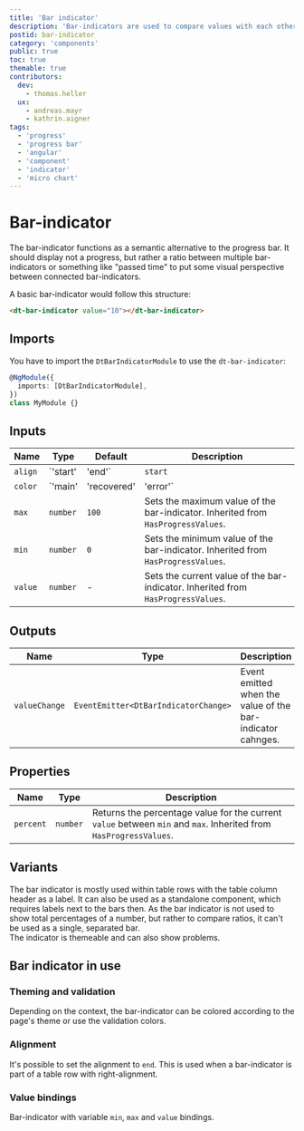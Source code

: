 ```yaml
---
title: 'Bar indicator'
description: 'Bar-indicators are used to compare values with each other.'
postid: bar-indicator
category: 'components'
public: true
toc: true
themable: true
contributors:
  dev:
    - thomas.heller
  ux:
    - andreas.mayr
    - kathrin.aigner
tags:
  - 'progress'
  - 'progress bar'
  - 'angular'
  - 'component'
  - 'indicator'
  - 'micro chart'
---
```


# Bar-indicator

The bar-indicator functions as a semantic alternative to the progress bar. It
should display not a progress, but rather a ratio between multiple
bar-indicators or something like "passed time" to put some visual perspective
between connected bar-indicators.

<docs-source-example example="BarIndicatorDefaultExample"></docs-source-example>

A basic bar-indicator would follow this structure:

```html
<dt-bar-indicator value="10"></dt-bar-indicator>
```

## Imports

You have to import the `DtBarIndicatorModule` to use the `dt-bar-indicator`:

```typescript
@NgModule({
  imports: [DtBarIndicatorModule],
})
class MyModule {}
```

## Inputs

| Name    | Type                             | Default | Description                                                                                                        |
| ------- | -------------------------------- | ------- | ------------------------------------------------------------------------------------------------------------------ |
| `align` | `'start' | 'end'`                | `start` | Alignment of the bar-indicator defining if increasing percentage values let the bar grow to the left or the right. |
| `color` | `'main' | 'recovered' | 'error'` | `main`  | Current variation of the theme color which is applied to the color of the bar-indicator .                          |
| `max`   | `number`                         | `100`   | Sets the maximum value of the bar-indicator. Inherited from `HasProgressValues`.                                   |
| `min`   | `number`                         | `0`     | Sets the minimum value of the bar-indicator. Inherited from `HasProgressValues`.                                   |
| `value` | `number`                         | -       | Sets the current value of the bar-indicator. Inherited from `HasProgressValues`.                                   |

## Outputs

| Name          | Type                                 | Description                                                |
| ------------- | ------------------------------------ | ---------------------------------------------------------- |
| `valueChange` | `EventEmitter<DtBarIndicatorChange>` | Event emitted when the value of the bar-indicator cahnges. |

## Properties

| Name      | Type     | Description                                                                                                       |
| --------- | -------- | ----------------------------------------------------------------------------------------------------------------- |
| `percent` | `number` | Returns the percentage value for the current `value` between `min` and `max`. Inherited from `HasProgressValues`. |

## Variants

The bar indicator is mostly used within table rows with the table column header
as a label. It can also be used as a standalone component, which requires labels
next to the bars then. As the bar indicator is not used to show total
percentages of a number, but rather to compare ratios, it can't be used as a
single, separated bar.  
The indicator is themeable and can also show problems.

<docs-source-example example="BarIndicatorColorExample"></docs-source-example>

## Bar indicator in use

<docs-source-example example="ToggleButtonGroupShowMoreExample"></docs-source-example>

### Theming and validation

Depending on the context, the bar-indicator can be colored according to the
page's theme or use the validation colors.
<docs-source-example example="BarIndicatorColorExample"></docs-source-example>

### Alignment

It's possible to set the alignment to `end`. This is used when a bar-indicator
is part of a table row with right-alignment.
<docs-source-example example="BarIndicatorAlignmentExample"></docs-source-example>

### Value bindings

Bar-indicator with variable `min`, `max` and `value` bindings.
<docs-source-example example="BarIndicatorDynamicExample"></docs-source-example>
